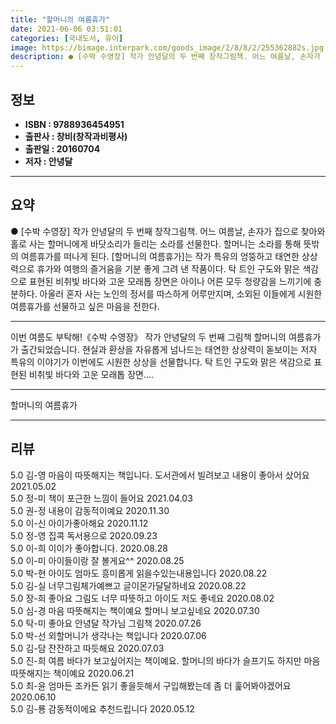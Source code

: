 ```yaml
---
title: "할머니의 여름휴가"
date: 2021-06-06 03:51:01
categories: [국내도서, 유아]
image: https://bimage.interpark.com/goods_image/2/8/8/2/255362882s.jpg
description: ● [수박 수영장] 작가 안녕달의 두 번째 창작그림책. 어느 여름날, 손자가 집으로 찾아와 홀로 사는 할머니에게 바닷소리가 들리는 소라를 선물한다. 할머니는 소라를 통해 뜻밖의 여름휴가를 떠나게 된다. [할머니의 여름휴가]는 작가 특유의 엉뚱하고 태연한 상상력으로 휴가와 여행의 즐거움
---
```


## **정보**

- **ISBN : 9788936454951**
- **출판사 : 창비(창작과비평사)**
- **출판일 : 20160704**
- **저자 : 안녕달**

------



## **요약**

●  [수박 수영장] 작가 안녕달의 두 번째 창작그림책. 어느 여름날, 손자가 집으로 찾아와 홀로 사는 할머니에게 바닷소리가 들리는 소라를 선물한다. 할머니는 소라를 통해 뜻밖의 여름휴가를 떠나게 된다. [할머니의 여름휴가]는 작가 특유의 엉뚱하고 태연한 상상력으로 휴가와 여행의 즐거움을 기분 좋게 그려 낸 작품이다. 탁 트인 구도와 맑은 색감으로 표현된 비취빛 바다와 고운 모래톱 장면은 아이나 어른 모두 청량감을 느끼기에 충분하다. 아울러 혼자 사는 노인의 정서를 따스하게 어루만지며, 소외된 이들에게 시원한 여름휴가를 선물하고 싶은 마음을 전한다.

------

이번 여름도 부탁해!《수박 수영장》 작가 안녕달의 두 번째 그림책 할머니의 여름휴가가 출간되었습니다. 현실과 환상을 자유롭게 넘나드는 태연한 상상력이 돋보이는 저자 특유의 이야기가 이번에도 시원한 상상을 선물합니다. 탁 트인 구도와 맑은 색감으로 표현된 비취빛 바다와 고운 모래톱 장면.... 

------


할머니의 여름휴가 

------


## **리뷰** 

5.0 김-영 마음이 따뜻해지는 책입니다. 도서관에서 빌려보고 내용이 좋아서 샀어요 2021.05.02 <br/>5.0 정-미 책이 포근한 느낌이 들어요 2021.04.03 <br/>5.0 권-정 내용이 감동적이예요 2020.11.30 <br/>5.0 이-신 아이가좋아해요 2020.11.12 <br/>5.0 정-영 집콕 독서용으로  2020.09.23 <br/>5.0 이-희 이이가 좋아합니다. 2020.08.28 <br/>5.0 이-미 아이들이랑 잘 볼게요^^ 2020.08.25 <br/>5.0 박-현 아이도 엄마도 흥미롭게 읽을수있는내용입니다 2020.08.22 <br/>5.0 김-실 너무그림체가예쁘고 글이몬가달달하네요 2020.08.22 <br/>5.0 장-희 좋아요 그림도 너무 따뜻하고 아이도 저도 좋네요 2020.08.02 <br/>5.0 심-경 마음 따뜻해지는 책이예요 할머니 보고싶네요 2020.07.30 <br/>5.0 탁-미 좋아요 안녕달 작가님 그림책 2020.07.26 <br/>5.0 박-선 외할머니가 생각나는 책입니다  2020.07.06 <br/>5.0 김-담 잔잔하고 따듯해요 2020.07.03 <br/>5.0 진-희 여름 바다가 보고싶어지는 책이예요. 할머니의 바다가 슬프기도 하지만 마음 따뜻해지는 책이예요 2020.06.21 <br/>5.0 최-윤 엄마든 조카든 읽기 좋을듯해서 구입해봤는데 좀 더 훑어봐야겠어요 2020.06.10 <br/>5.0 김-룡 감동적이에요
추천드립니다 2020.05.12 <br/>